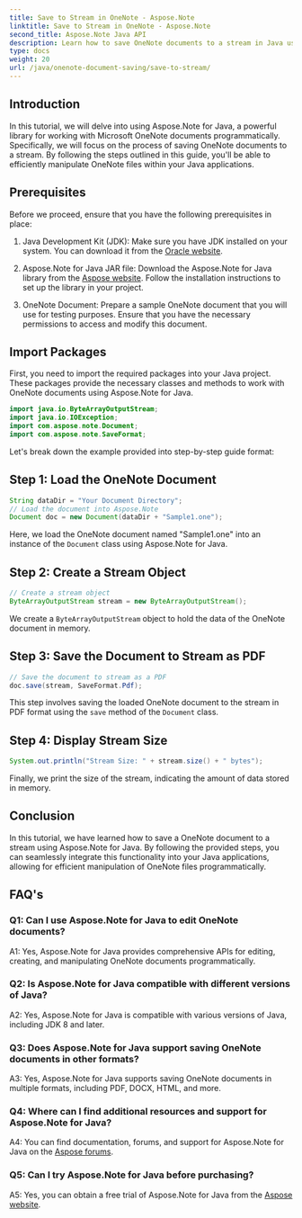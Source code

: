 ```yaml
---
title: Save to Stream in OneNote - Aspose.Note
linktitle: Save to Stream in OneNote - Aspose.Note
second_title: Aspose.Note Java API
description: Learn how to save OneNote documents to a stream in Java using Aspose.Note. Effortlessly integrate this functionality into your applications.
type: docs
weight: 20
url: /java/onenote-document-saving/save-to-stream/
---
```

## Introduction

In this tutorial, we will delve into using Aspose.Note for Java, a powerful library for working with Microsoft OneNote documents programmatically. Specifically, we will focus on the process of saving OneNote documents to a stream. By following the steps outlined in this guide, you'll be able to efficiently manipulate OneNote files within your Java applications.

## Prerequisites

Before we proceed, ensure that you have the following prerequisites in place:

1. Java Development Kit (JDK): Make sure you have JDK installed on your system. You can download it from the [Oracle website](https://www.oracle.com/java/technologies/javase-jdk11-downloads.html).
   
2. Aspose.Note for Java JAR file: Download the Aspose.Note for Java library from the [Aspose website](https://releases.aspose.com/note/java/). Follow the installation instructions to set up the library in your project.

3. OneNote Document: Prepare a sample OneNote document that you will use for testing purposes. Ensure that you have the necessary permissions to access and modify this document.

## Import Packages

First, you need to import the required packages into your Java project. These packages provide the necessary classes and methods to work with OneNote documents using Aspose.Note for Java.

```java
import java.io.ByteArrayOutputStream;
import java.io.IOException;
import com.aspose.note.Document;
import com.aspose.note.SaveFormat;
```

Let's break down the example provided into step-by-step guide format:

## Step 1: Load the OneNote Document

```java
String dataDir = "Your Document Directory";
// Load the document into Aspose.Note
Document doc = new Document(dataDir + "Sample1.one");
```

Here, we load the OneNote document named "Sample1.one" into an instance of the `Document` class using Aspose.Note for Java.

## Step 2: Create a Stream Object

```java
// Create a stream object
ByteArrayOutputStream stream = new ByteArrayOutputStream();
```

We create a `ByteArrayOutputStream` object to hold the data of the OneNote document in memory.

## Step 3: Save the Document to Stream as PDF

```java
// Save the document to stream as a PDF
doc.save(stream, SaveFormat.Pdf);
```

This step involves saving the loaded OneNote document to the stream in PDF format using the `save` method of the `Document` class.

## Step 4: Display Stream Size

```java
System.out.println("Stream Size: " + stream.size() + " bytes");
```

Finally, we print the size of the stream, indicating the amount of data stored in memory.

## Conclusion

In this tutorial, we have learned how to save a OneNote document to a stream using Aspose.Note for Java. By following the provided steps, you can seamlessly integrate this functionality into your Java applications, allowing for efficient manipulation of OneNote files programmatically.

## FAQ's

### Q1: Can I use Aspose.Note for Java to edit OneNote documents?

A1: Yes, Aspose.Note for Java provides comprehensive APIs for editing, creating, and manipulating OneNote documents programmatically.

### Q2: Is Aspose.Note for Java compatible with different versions of Java?

A2: Yes, Aspose.Note for Java is compatible with various versions of Java, including JDK 8 and later.

### Q3: Does Aspose.Note for Java support saving OneNote documents in other formats?

A3: Yes, Aspose.Note for Java supports saving OneNote documents in multiple formats, including PDF, DOCX, HTML, and more.

### Q4: Where can I find additional resources and support for Aspose.Note for Java?

A4: You can find documentation, forums, and support for Aspose.Note for Java on the [Aspose forums](https://forum.aspose.com/c/note/28).

### Q5: Can I try Aspose.Note for Java before purchasing?

A5: Yes, you can obtain a free trial of Aspose.Note for Java from the [Aspose website](https://releases.aspose.com/).
